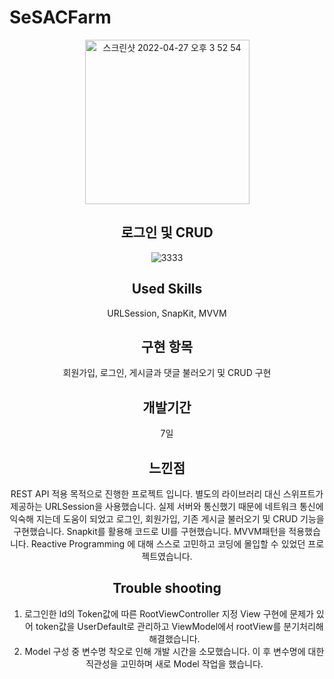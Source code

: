 # SeSACFarm

<div align="center">

  
<img width="263" alt="스크린샷 2022-04-27 오후 3 52 54" src="https://user-images.githubusercontent.com/56185581/165458977-a23defe4-d960-4f0b-9192-a608127bb945.png">

  ## 로그인 및 CRUD
  
  ![3333](https://user-images.githubusercontent.com/56185581/165773778-2ed9ec8b-5ad0-4bf2-b1c8-4b30bf92e6ed.gif)

  
  ## Used Skills
  URLSession, SnapKit, MVVM
  
  ## 구현 항목
  회원가입, 로그인, 게시글과 댓글 불러오기 및 CRUD 구현
  
  ## 개발기간
  7일
  
  ## 느낀점
  REST API 적용 목적으로 진행한 프로젝트 입니다.
별도의 라이브러리 대신 스위프트가 제공하는 URLSession을 사용했습니다.
실제 서버와 통신했기 때문에 네트워크 통신에 익숙해 지는데 도움이 되었고
로그인, 회원가입, 기존 게시글 불러오기 및 CRUD 기능을 구현했습니다.
Snapkit를 활용해 코드로 UI를 구현했습니다.
MVVM패턴을 적용했습니다.
Reactive Programming 에 대해 스스로 고민하고
코딩에 몰입할 수 있었던 프로젝트였습니다.
  
  ## Trouble shooting
  
  1. 로그인한 Id의 Token값에 따른 RootViewController 지정
View 구현에 문제가 있어 token값을 UserDefault로 관리하고
ViewModel에서 rootView를 분기처리해 해결했습니다.
2. Model 구성 중 변수명 착오로 인해 개발 시간을 소모했습니다.
이 후 변수명에 대한 직관성을 고민하며 새로 Model 작업을 했습니다.
  
  </div>

